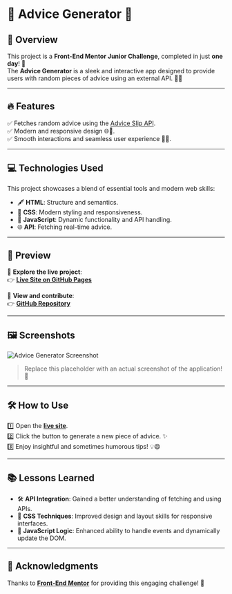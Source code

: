 # 🎉 **Advice Generator** 🎉  

## 🌟 Overview  
This project is a **Front-End Mentor Junior Challenge**, completed in just **one day**! 🚀  
The **Advice Generator** is a sleek and interactive app designed to provide users with random pieces of advice using an external API. 🧠✨  

---

## 🔥 Features  
✅ Fetches random advice using the [Advice Slip API](https://api.adviceslip.com/).  
✅ Modern and responsive design 🌐📱.  
✅ Smooth interactions and seamless user experience 🎨💡.  

---

## 💻 Technologies Used  
This project showcases a blend of essential tools and modern web skills:  
- 🖋️ **HTML**: Structure and semantics.  
- 🎨 **CSS**: Modern styling and responsiveness.  
- 🔧 **JavaScript**: Dynamic functionality and API handling.  
- 🌐 **API**: Fetching real-time advice.  

---

## 🌈 Preview  
🚀 **Explore the live project**:  
👉 [**Live Site on GitHub Pages**](https://bytonuzzz.github.io/wisebeam/)  

📂 **View and contribute**:  
👉 [**GitHub Repository**](https://github.com/bytonuzzz/wisebeam)  

---

## 🖼️ Screenshots  
![Advice Generator Screenshot](https://via.placeholder.com/800x400?text=Project+Screenshot)  
> Replace this placeholder with an actual screenshot of the application! 🌟  

---

## 🛠️ How to Use  
1️⃣ Open the [**live site**](https://bytonuzzz.github.io/wisebeam/).  
2️⃣ Click the button to generate a new piece of advice. ✨  
3️⃣ Enjoy insightful and sometimes humorous tips! 💡😄  

---

## 📚 Lessons Learned  
- 🛠️ **API Integration**: Gained a better understanding of fetching and using APIs.  
- 🎨 **CSS Techniques**: Improved design and layout skills for responsive interfaces.  
- 🔧 **JavaScript Logic**: Enhanced ability to handle events and dynamically update the DOM.  

---

## 💖 Acknowledgments  
Thanks to **[Front-End Mentor](https://www.frontendmentor.io/)** for providing this engaging challenge! 🎉  
